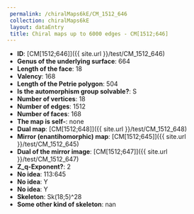 ```yaml
--- 
 permalink: /chiralMaps6kE/CM_1512_646 
 collection: chiralMaps6kE
 layout: dataEntry
 title: Chiral maps up to 6000 edges - CM[1512;646]
---
```


- **ID**: [CM[1512;646]]({{ site.url }}/test/CM_1512_646)
- **Genus of the underlying surface**: 664
- **Length of the face**: 18
- **Valency**: 168
- **Length of the Petrie polygon**: 504
- **Is the automorphism group solvable?**: S
- **Number of vertices**: 18
- **Number of edges**: 1512
- **Number of faces**: 168
- **The map is self-**: none
- **Dual map**: [CM[1512;648]]({{ site.url }}/test/CM_1512_648)
- **Mirror (enantihomorphic) map**: [CM[1512;645]]({{ site.url }}/test/CM_1512_645)
- **Dual of the mirror image**: [CM[1512;647]]({{ site.url }}/test/CM_1512_647)
- **Z_q-Exponent?**: 2
- **No idea**:  113:645
- **No idea**: Y
- **No idea**: Y
- **Skeleton**: Sk(18;5)^28
- **Some other kind of skeleton**: nan
